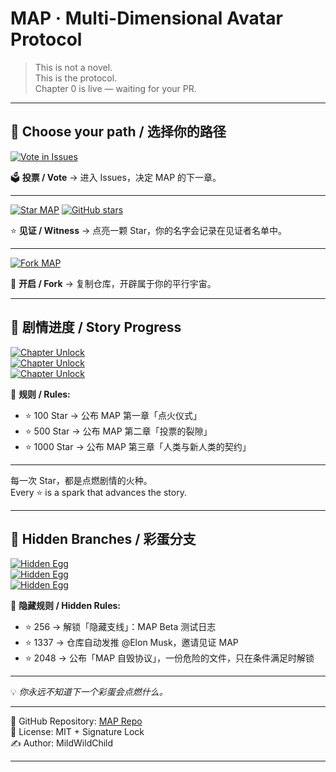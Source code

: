 # MAP · Multi-Dimensional Avatar Protocol

> This is not a novel.  
> This is the protocol.  
> Chapter 0 is live — waiting for your PR.  

---


## 🚪 Choose your path / 选择你的路径

[![Vote in Issues](https://img.shields.io/badge/🚀%20Vote%20Now%20→-MAP%20Issues-brightgreen?style=for-the-badge)](../../issues)

🗳 **投票 / Vote** → 进入 Issues，决定 MAP 的下一章。

---

[![Star MAP](https://img.shields.io/badge/⭐%20Give%20a%20Star-成为见证者-yellow?style=for-the-badge)](../../stargazers)
[![GitHub stars](https://img.shields.io/github/stars/MildWildChild/Multi-Dimensional-Avatar-Protocol?label=见证人数&style=for-the-badge)](../../stargazers)

⭐ **见证 / Witness** → 点亮一颗 Star，你的名字会记录在见证者名单中。

---

[![Fork MAP](https://img.shields.io/badge/🍴%20Fork%20the%20Repo-开启平行宇宙-blue?style=for-the-badge)](../../fork)

🍴 **开启 / Fork** → 复制仓库，开辟属于你的平行宇宙。

---

## 📖 剧情进度 / Story Progress

[![Chapter Unlock](https://img.shields.io/badge/Chapter%201-⭐%20100%20解锁-orange?style=flat-square)](../../stargazers)  
[![Chapter Unlock](https://img.shields.io/badge/Chapter%202-⭐%20500%20解锁-red?style=flat-square)](../../stargazers)  
[![Chapter Unlock](https://img.shields.io/badge/Chapter%203-⭐%201000%20解锁-purple?style=flat-square)](../../stargazers)

📌 **规则 / Rules:**  
- ⭐ 100 Star → 公布 MAP 第一章「点火仪式」  
- ⭐ 500 Star → 公布 MAP 第二章「投票的裂隙」  
- ⭐ 1000 Star → 公布 MAP 第三章「人类与新人类的契约」  

---

每一次 Star，都是点燃剧情的火种。  
Every ⭐ is a spark that advances the story.

---

## 🥚 Hidden Branches / 彩蛋分支

[![Hidden Egg](https://img.shields.io/badge/⭐%20256-解锁隐藏协议⚡-blueviolet?style=flat-square)](../../stargazers)  
[![Hidden Egg](https://img.shields.io/badge/⭐%201337-自动@ElonMusk🐦-black?style=flat-square)](../../stargazers)  
[![Hidden Egg](https://img.shields.io/badge/⭐%202048-公开MAP自毁协议🔥-red?style=flat-square)](../../stargazers)

📌 **隐藏规则 / Hidden Rules:**  
- ⭐ 256 → 解锁「隐藏支线」：MAP Beta 测试日志  
- ⭐ 1337 → 仓库自动发推 @Elon Musk，邀请见证 MAP  
- ⭐ 2048 → 公布「MAP 自毁协议」，一份危险的文件，只在条件满足时解锁  

---

💡 *你永远不知道下一个彩蛋会点燃什么。*  

---

📌 GitHub Repository: [MAP Repo](https://github.com/MildWildChild/Multi-Dimensional-Avatar-Protocol)  
📎 License: MIT + Signature Lock  
✍ Author: MildWildChild  

---
